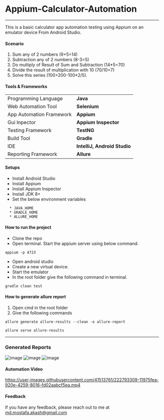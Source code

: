 # Appium-Calculator-Automation

---
This is a basic calculator app automation testing using Appium on an emulator device From Android Studio.


#### Scenario
1. Sum any of 2 numbers (9+5=14)
2. Subtraction any of 2 numbers (8-3=5)
3. Do multiply of Result of Sum and Subtraction (14*5=70)
4. Divide the result of multiplication with 10 (70/10=7)
5. Solve this series (100+200-100*2/5).


#### Tools & Frameworks
|                          |                              |
|--------------------------|------------------------------|
| Programming Language     | **Java**                     |
| Web Automation Tool      | **Selenium**                 |
| App Automation Framework | **Appium**                   |
| Gui Inpector             | **Appium Inspector**         |
| Testing Framework        | **TestNG**                   |
| Build Tool               | **Gradle**                   |
| IDE                      | **IntelliJ, Android Studio** |
| Reporting Framework      | **Allure**                   |

#### Setups
* Install Android Studio
* Install Appium
* Install Appium Inspector
* Install JDK 8+
* Set the below environment variables

```shell
  * JAVA_HOME
  * GRADLE_HOME
  * ALLURE_HOME
```
#### How to run the project
* Clone the repo
* Open terminal. Start the appium server using below command.
```
appium -p 4723
```
* Open android studio
* Create a new virtual device.
* Start the emulator
* In the root folder give the following command in terminal.
```
gradle clean test
```


#### How to generate allure report
1. Open cmd in the root folder
2.  Give the following commands

```
allure generate allure-results --clean -o allure-report
```
```
allure serve allure-results
```
---

### Generated Reports
![image](https://user-images.githubusercontent.com/41513761/222792607-0bdc6526-a797-483c-99fd-4b33d9a269d5.png)
![image](https://user-images.githubusercontent.com/41513761/222793052-ddafad59-bd3e-4f0e-97f1-26176fbb87c7.png)
![image](https://user-images.githubusercontent.com/41513761/222793156-803e2e01-717a-4528-b8b5-d3b63edb8c25.png)



#### Automation Video

https://user-images.githubusercontent.com/41513761/222793309-11975fea-920e-4259-8016-fd02aabcf5ea.mp4



#### Feedback
If you have any feedback, please reach out to me at md.mostafa.akash@gmail.com
